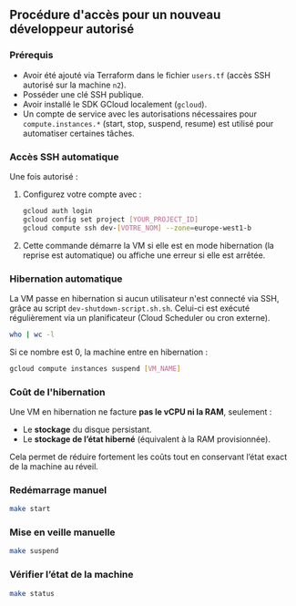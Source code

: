 ## Procédure d'accès pour un nouveau développeur autorisé

### Prérequis

- Avoir été ajouté via Terraform dans le fichier `users.tf` (accès SSH autorisé sur la machine `n2`).
- Posséder une clé SSH publique.
- Avoir installé le SDK GCloud localement (`gcloud`).
- Un compte de service avec les autorisations nécessaires pour `compute.instances.*` (start, stop, suspend, resume) est utilisé pour automatiser certaines tâches.

### Accès SSH automatique

Une fois autorisé :

1. Configurez votre compte avec :

   ```bash
   gcloud auth login
   gcloud config set project [YOUR_PROJECT_ID]
   gcloud compute ssh dev-[VOTRE_NOM] --zone=europe-west1-b
   ```

2. Cette commande démarre la VM si elle est en mode hibernation (la reprise est automatique) ou affiche une erreur si elle est arrêtée.

### Hibernation automatique

La VM passe en hibernation si aucun utilisateur n'est connecté via SSH, grâce au script `dev-shutdown-script.sh.sh`. Celui-ci est exécuté régulièrement via un planificateur (Cloud Scheduler ou cron externe).

```bash
who | wc -l
```

Si ce nombre est 0, la machine entre en hibernation :

```bash
gcloud compute instances suspend [VM_NAME]
```

### Coût de l'hibernation

Une VM en hibernation ne facture **pas le vCPU ni la RAM**, seulement :

- Le **stockage** du disque persistant.
- Le **stockage de l’état hiberné** (équivalent à la RAM provisionnée).

Cela permet de réduire fortement les coûts tout en conservant l’état exact de la machine au réveil.

### Redémarrage manuel

```bash
make start
```

### Mise en veille manuelle

```bash
make suspend
```

### Vérifier l’état de la machine

```bash
make status
```
